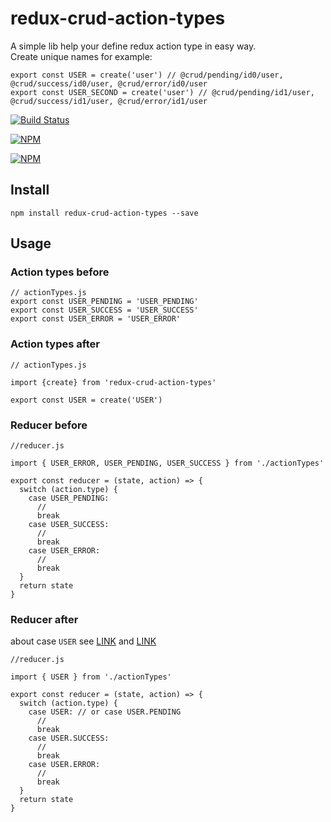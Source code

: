 # redux-crud-action-types
A simple lib help your define redux action type in easy way.  
Create unique names for example:
```
export const USER = create('user') // @crud/pending/id0/user, @crud/success/id0/user, @crud/error/id0/user
export const USER_SECOND = create('user') // @crud/pending/id1/user, @crud/success/id1/user, @crud/error/id1/user
```

[![Build Status](https://api.travis-ci.org/edtoken/redux-crud-action-types.svg?branch=master)](https://travis-ci.org/edtoken/redux-crud-action-types)

[![NPM](https://nodei.co/npm/redux-crud-action-types.png?downloads=true&downloadRank=true&stars=true)](https://nodei.co/npm/redux-crud-action-types/)

[![NPM](https://nodei.co/npm-dl/redux-crud-action-types.png?height=3)](https://nodei.co/npm/redux-crud-action-types/)


## Install
```
npm install redux-crud-action-types --save
```

## Usage

### Action types before
```
// actionTypes.js
export const USER_PENDING = 'USER_PENDING'
export const USER_SUCCESS = 'USER_SUCCESS'
export const USER_ERROR = 'USER_ERROR'

```

### Action types after
```
// actionTypes.js

import {create} from 'redux-crud-action-types'

export const USER = create('USER')

```


### Reducer before
```
//reducer.js 

import { USER_ERROR, USER_PENDING, USER_SUCCESS } from './actionTypes'

export const reducer = (state, action) => {
  switch (action.type) {
    case USER_PENDING:
      //
      break
    case USER_SUCCESS:
      //
      break
    case USER_ERROR:
      //
      break
  }
  return state
}
```

### Reducer after
about case `USER` see [LINK](https://github.com/edtoken/redux-crud-action-types/blob/master/test/redux-crud-action-types.spec.js#L70) and [LINK](https://github.com/edtoken/redux-crud-action-types/blob/master/src/redux-crud-action-types.js#L21)
 
```
//reducer.js 

import { USER } from './actionTypes'

export const reducer = (state, action) => {
  switch (action.type) {
    case USER: // or case USER.PENDING
      //
      break
    case USER.SUCCESS:
      //
      break
    case USER.ERROR:
      //
      break
  }
  return state
}

```
